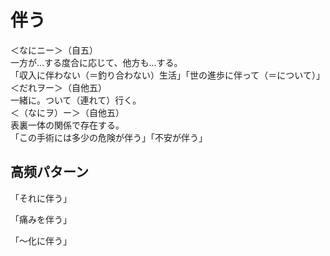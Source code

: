 # 伴う

<div class="vocab-term">
<div class="vocab-term-title">＜なにニー＞（自五）</div>
<div class="vocab-term-content">
一方が...する度合に応じて、他方も...する。
<br>
「収入に伴わない（＝釣り合わない）生活」「世の進歩に伴って（＝について）」
</div>
</div>

<div class="vocab-term">
<div class="vocab-term-title">＜だれヲー＞（自他五）</div>
<div class="vocab-term-content">
一緒に。ついて（連れて）行く。
</div>
</div>

<div class="vocab-term">
<div class="vocab-term-title">＜（なにヲ）ー＞（自他五）</div>
<div class="vocab-term-content">
表裏一体の関係で存在する。
<br>
「この手術には多少の危険が伴う」「不安が伴う」
</div>
</div>

## 高频パターン

「それに伴う」

「痛みを伴う」

「～化に伴う」
